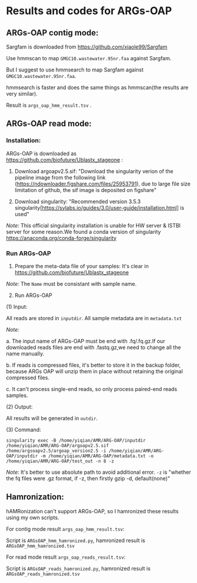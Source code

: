 # Results and codes for ARGs-OAP

## ARGs-OAP contig mode:

Sargfam is downloaded from https://github.com/xiaole99/Sargfam

Use hmmscan to map `GMGC10.wastewater.95nr.faa` against Sargfam.

But I suggest to use hmmsearch to map Sargfam against `GMGC10.wastewater.95nr.faa`.

hmmsearch is faster and does the same things as hmmscan(the results are very similar).

Result is `args_oap_hmm_result.tsv` .

## ARGs-OAP read mode:

### Installation:
ARGs-OAP is downloaded as https://github.com/biofuture/Ublastx_stageone  :

1. Download argoapv2.5.sif: "Download the singularity verion of the pipeline image from the following link (https://ndownloader.figshare.com/files/25953791), due to large file size limitation of github, the sif image is deposited on figshare"

2. Download singularity: "Recommended version 3.5.3 singularity[https://sylabs.io/guides/3.0/user-guide/installation.html] is used"

*Note:* This official singularity installation is unable for HW server & ISTBI server for some reason.We found a conda version of singularity https://anaconda.org/conda-forge/singularity

### Run ARGs-OAP
1. Prepare the meta-data file of your samples:
   It's clear in https://github.com/biofuture/Ublastx_stageone

*Note:* The `Name` must be consistant with sample name.

2. Run ARGs-OAP

(1) Input:

All reads are stored in `inputdir`. All sample metadata are in `metadata.txt`

*Note:* 

a. The input name of ARGs-OAP must be end with .fq/.fq.gz.If our downloaded reads files are end with .fastq.gz,we need to change all the name manually.

b. If reads is compressed files, it's better to store it in the backup folder, because ARGs OAP will unzip them in place without retaining the original compressed files.

c. It can't process single-end reads, so only process paired-end reads samples.

(2) Output:

All results will be generated in `outdir`.

(3) Command:

```
singularity exec -B /home/yiqian/AMR/ARG-OAP/inputdir /home/yiqian/AMR/ARG-OAP/argoapv2.5.sif /home/argsoapv2.5/argoap_version2.5 -i /home/yiqian/AMR/ARG-OAP/inputdir -m /home/yiqian/AMR/ARG-OAP/metadata.txt -o /home/yiqian/AMR/ARG-OAP/test_out -n 8 -z
```

*Note:* It's better to use absolute path to avoid additional error. `-z` is "whether the fq files were .gz format, if -z, then firstly gzip -d, default(none)"


## Hamronization:

hAMRonization can't support ARGs-OAP, so I hamronized these results using my own scripts.

For contig mode result `args_oap_hmm_result.tsv`:

Script is `ARGsOAP_hmm_hamronized.py`, hamronized result is `ARGsOAP_hmm_hamronized.tsv`

For read mode result `args_oap_reads_result.tsv`:

Script is `ARGsOAP_reads_hamronized.py`, hamronized result is `ARGsOAP_reads_hamronized.tsv`
